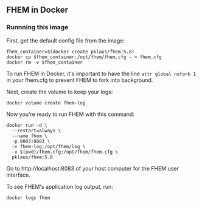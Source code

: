 ## FHEM in Docker

### Runnning this image

First, get the default config file from the image:

```
fhem_container=$(docker create pklaus/fhem:5.8)
docker cp $fhem_container:/opt/fhem/fhem.cfg - > fhem.cfg
docker rm -v $fhem_container
```

To run FHEM in Docker, it's important to have the line
`attr global nofork 1`
in your fhem.cfg to prevent FHEM to fork into background.

Next, create the volume to keep your logs:

```
docker volume create fhem-log
```

Now you're ready to run FHEM with this command:

```
docker run -d \
  --restart=always \
  --name fhem \
  -p 8083:8083 \
  -v fhem-log:/opt/fhem/log \
  -v $(pwd)/fhem.cfg:/opt/fhem/fhem.cfg \
  pklaus/fhem:5.8
```

Go to http://localhost:8083 of your host computer for the FHEM user interface.

To see FHEM's application log output, run:

```
docker logs fhem
```
